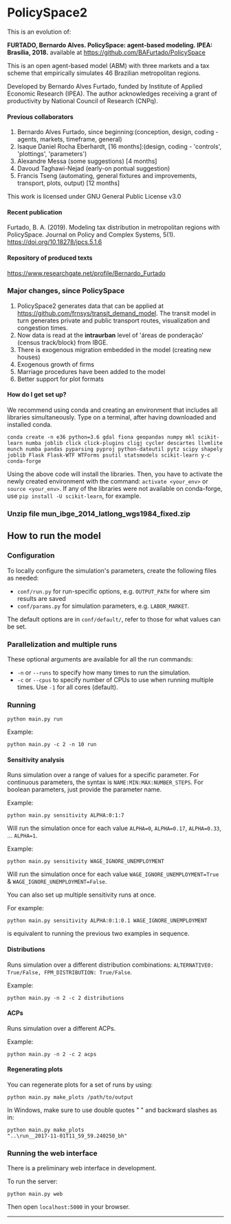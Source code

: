 # PolicySpace2

This is an evolution of:


**FURTADO, Bernardo Alves. PolicySpace: agent-based modeling. IPEA: Brasília, 2018.** available at https://github.com/BAFurtado/PolicySpace



This is an open agent-based model (ABM) with three markets and a tax scheme that empirically simulates 46 Brazilian
metropolitan regions.

Developed by Bernardo Alves Furtado, funded by Institute of Applied Economic Research (IPEA).
The author acknowledges receiving a grant of productivity by National Council of Research (CNPq).

#### Previous collaborators
1. Bernardo Alves Furtado, since beginning:(conception, design, coding - agents, markets, timeframe, general)
2. Isaque Daniel Rocha Eberhardt, [16 months]:(design, coding - 'controls', 'plottings', 'parameters')
3. Alexandre Messa (some suggestions) [4 months]
4. Davoud Taghawi-Nejad (early-on pontual suggestion)
5. Francis Tseng (automating, general fixtures and improvements, transport, plots, output) [12 months]

This work is licensed under GNU General Public License v3.0

#### Recent publication

Furtado, B. A. (2019). Modeling tax distribution in metropolitan regions with PolicySpace. Journal on Policy and Complex Systems, 5(1). https://doi.org/10.18278/jpcs.5.1.6


#### Repository of produced texts
https://www.researchgate.net/profile/Bernardo_Furtado

### Major changes, since PolicySpace

1. PolicySpace2 generates data that can be applied at https://github.com/frnsys/transit_demand_model. The transit model in turn generates private and public transport routes, visualization and congestion times.
2. Now data is read at the **intraurban** level of 'áreas de ponderação' (census track/block) from IBGE.
3. There is exogenous migration embedded in the model (creating new houses)
4. Exogenous growth of firms
5. Marriage procedures have been added to the model
6. Better support for plot formats

#### How do I get set up?

We recommend using conda  and creating an environment that includes all libraries simultaneously.
Type on a terminal, after having downloaded and installed conda.

`conda create -n e36 python=3.6 gdal fiona geopandas numpy mkl scikit-learn numba joblib click click-plugins cligj
cycler descartes llvmlite munch numba pandas pyparsing pyproj python-dateutil pytz scipy shapely joblib Flask
Flask-WTF WTForms psutil statsmodels scikit-learn y-c conda-forge`

Using the above code will install the libraries.
Then, you have to activate the newly created environment with the command: `activate <your_env>` or `source <your_env>`.
If any of the libraries were not available on conda-forge, use `pip install -U scikit-learn`, for example.

### Unzip file mun_ibge_2014_latlong_wgs1984_fixed.zip ###

## How to run the model ##

### Configuration

To locally configure the simulation's parameters, create the following files as needed:

- `conf/run.py` for run-specific options, e.g. `OUTPUT_PATH` for where sim results are saved
- `conf/params.py` for simulation parameters, e.g. `LABOR_MARKET`.

The default options are in `conf/default/`, refer to those for what values can be set.

### Parallelization and multiple runs

These optional arguments are available for all the run commands:

- `-n` or `--runs` to specify how many times to run the simulation.
- `-c` or `--cpus` to specify number of CPUs to use when running multiple times. Use `-1` for all cores (default).

### Running

```
python main.py run
```

Example:

```
python main.py -c 2 -n 10 run
```

#### Sensitivity analysis

Runs simulation over a range of values for a specific parameter. For continuous parameters, the syntax is
`NAME:MIN:MAX:NUMBER_STEPS`. For boolean parameters, just provide the parameter name.

Example:

```
python main.py sensitivity ALPHA:0:1:7
```

Will run the simulation once for each value `ALPHA=0`, `ALPHA=0.17`, `ALPHA=0.33`, ... `ALPHA=1`.

Example:

```
python main.py sensitivity WAGE_IGNORE_UNEMPLOYMENT
```

Will run the simulation once for each value `WAGE_IGNORE_UNEMPLOYMENT=True` & `WAGE_IGNORE_UNEMPLOYMENT=False`.

You can also set up multiple sensitivity runs at once.

For example:

```
python main.py sensitivity ALPHA:0:1:0.1 WAGE_IGNORE_UNEMPLOYMENT
```

is equivalent to running the previous two examples in sequence.


#### Distributions

Runs simulation over a different distribution combinations: `ALTERNATIVE0: True/False, FPM_DISTRIBUTION: True/False`.

Example:

```
python main.py -n 2 -c 2 distributions
```

#### ACPs

Runs simulation over a different ACPs.

Example:

```
python main.py -n 2 -c 2 acps
```

#### Regenerating plots

You can regenerate plots for a set of runs by using:

```
python main.py make_plots /path/to/output
```

In Windows, make sure to use double quotes " " and backward slashes as in:

```
python main.py make_plots
"..\run__2017-11-01T11_59_59.240250_bh"
```

### Running the web interface

There is a preliminary web interface in development.

To run the server:

```
python main.py web
```

Then open `localhost:5000` in your browser.

---
